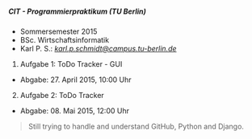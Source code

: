##### CIT - Programmierpraktikum (TU Berlin)
  - Sommersemester 2015
  - BSc. Wirtschaftsinformatik
  - Karl P. S.: *karl.p.schmidt@campus.tu-berlin.de*

1. Aufgabe 1: ToDo Tracker - GUI
  * Abgabe: 27. April 2015, 10:00 Uhr

2. Aufgabe 2: ToDo Tracker
  * Abgabe: 08. Mai 2015, 12:00 Uhr

> Still trying to handle and understand GitHub, Python and Django.
